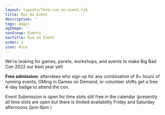 ```yaml
---
layout: layouts/form-run-an-event.njk
title: Run An Event
description: ''
tags: pages
ogImage: ''
navGroup: Events
navTitle: Run an Event
order: 2
icon: dice
---
```

We're looking for games, panels, workshops, and events to make Big Bad Con 2022 our best year yet!

**Free admission:** attendees who sign up for any combination of 8+ hours of running events, GMing in Games on Demand, or volunteer shifts get a free 4-day badge to attend the con.

Event Submission is open for time slots still free in the calendar (presently all time slots are open but there is limited availability Friday and Saturday afternoons 2pm-6pm )